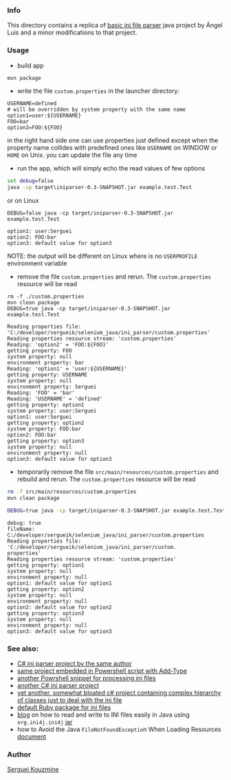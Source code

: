 ﻿### Info

This directory contains a replica of [basic ini file parser](https://github.com/RdlP/IniParser) java project by Ángel Luis 
and a minor modifications to that project.

### Usage
* build app
```cmd
mvn package
```
* write the file `custom.properties` in the launcher directory:
```text
USERNAME=defined
# will be overridden by system property with the same name
option1=user:${USERNAME}
FOO=bar
option2=FOO:${FOO}
```
in the right hand side one can use properties just defined except when the property name collides with predefined ones like `USERNAME` on WINDOW or `HOME` on Unix.
you can update the file any time 
* run the app, which will simply echo the read values of few options
```cmd
set debug=false
java -cp target\iniparser-0.3-SNAPSHOT.jar example.test.Test
```

or on Linux
```
DEBUG=false java -cp target/iniparser-0.3-SNAPSHOT.jar example.test.Test
```
```text
option1: user:Serguei
option2: FOO:bar
option3: default value for option3
```
NOTE: the output will be different on Linux where is no `USERPROFILE` environment variable

* remove the file `custom.properties` and rerun. The `custom.properties` resource will be read 

```
rm -f ./custom.properties
mvn clean package
DEBUG=true java -cp target/iniparser-0.3-SNAPSHOT.jar example.test.Test
```

```text
Reading properties file: 'C:/developer/sergueik/selenium_java/ini_parser/custom.properties'
Reading properties resource stream: 'custom.properties'
Reading: 'option2' = 'FOO:${FOO}'
getting property: FOO
system property: null
environment property: bar
Reading: 'option1' = 'user:${USERNAME}'
getting property: USERNAME
system property: null
environment property: Serguei
Reading: 'FOO' = 'bar'
Reading: 'USERNAME' = 'defined'
getting property: option1
system property: user:Serguei
option1: user:Serguei
getting property: option2
system property: FOO:bar
option2: FOO:bar
getting property: option3
system property: null
environment property: null
option3: default value for option3
```

* temporarily  remove the file `src/main/resources/custom.properties` and rebuild and rerun. The `custom.properties` resource will be read 
```sh
rm -f src/main/resources/custom.properties
mvn clean package
```
```sh
DEBUG=true java -cp target/iniparser-0.3-SNAPSHOT.jar example.test.Test
```
```text
debug: true
fileName: C:/developer/sergueik/selenium_java/ini_parser/custom.properties
Reading properties file: 'C:/developer/sergueik/selenium_java/ini_parser/custom.
properties'
Reading properties resource stream: 'custom.properties'
getting property: option1
system property: null
environment property: null
option1: default value for option1
getting property: option2
system property: null
environment property: null
option2: default value for option2
getting property: option3
system property: null
environment property: null
option3: default value for option3
```
### See also:
  * [C# ini parser project by the same author](https://github.com/RdlP/IniParser/blob/master/IniParser.cs)
  * [same project embedded in Powershell script with Add-Type](https://github.com/sergueik/powershell_ui_samples/blob/master/ini_parser.ps1)
  * [another Powrshell snippet for processing ini files](https://github.com/lipkau/PsIni/blob/master/PSIni/Functions/Get-IniContent.ps1)
  * [another C# ini parser project](https://github.com/lukamicoder/IniParser/tree/master/IniParser)
  * [yet another, somewhat bloated c# project containing complex hierarchy of classes just to deal with the ini file](https://github.com/simplesoft-pt/IniParser)
  * [default Ruby package for ini files](https://github.com/TwP/inifile)
  * [blog](https://ourcodeworld.com/articles/read/839/how-to-read-parse-from-and-write-to-ini-files-easily-in-java) on how to read and write to INI files easily in Java using `org.ini4j.ini4j` [jar](https://mvnrepository.com/artifact/org.ini4j/ini4j)
  * how to Avoid the Java `FileNotFoundExceptio`n When Loading Resources [document](https://www.baeldung.com/java-classpath-resource-cannot-be-opened)

### Author
[Serguei Kouzmine](kouzmine_serguei@yahoo.com)
